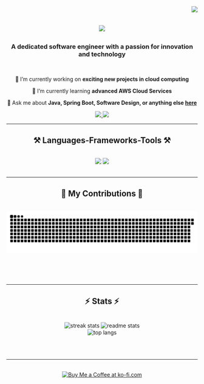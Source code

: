 <img align="right" src="https://visitor-badge.laobi.icu/badge?page_id=erdiiyilmazz.erdiiyilmazz" />

<h1 align="center">
    <img src="https://readme-typing-svg.herokuapp.com/?font=Righteous&size=35&center=true&vCenter=true&width=500&height=70&duration=4000&lines=Welcome+to+my+Profile!+👋;+I'm+Erdi+Yılmaz!;" />
</h1>

<h3 align="center">A dedicated software engineer with a passion for innovation and technology</h3>

<br/>

<div align="center">
 
 🔭 I’m currently working on **exciting new projects in cloud computing**
 
 🌱 I’m currently learning **advanced AWS Cloud Services**

💬 Ask me about **Java, Spring Boot, Software Design, or anything else [here](https://github.com/erdiiyilmazz/erdiiyilmazz/issues)**

 </div>
 
<div align="center"> 
  <a href="mailto:erdiyilmaz90@gmail.com">
    <img src="https://img.shields.io/badge/Gmail-333333?style=for-the-badge&logo=gmail&logoColor=red" />
  </a>
  <a href="https://www.linkedin.com/in/erdi-y%C4%B1lmaz-65083845" target="_blank">
    <img src="https://img.shields.io/badge/LinkedIn-0077B5?style=for-the-badge&logo=linkedin&logoColor=white" target="_blank" />
  </a>
</div>

 <hr/>
 
<h2 align="center">⚒️ Languages-Frameworks-Tools ⚒️</h2>
<br/>
<div align="center">
    <img src="https://skillicons.dev/icons?i=java,spring,docker,maven,hibernate,postgres,git,javascript,react,github" />
    <img src="https://skillicons.dev/icons?i=linux,aws,jenkins,kafka,rabbitmq,redis,kubernetes,mysql,postman,vscode" /><br>
</div>

<br/>
<hr/>

<div align="center">
  <h2>🐍 My Contributions 🐍</h2>
  <br>
  <img alt="snake eating my contributions" src="https://raw.githubusercontent.com/erdiiyilmazz/erdiiyilmazz/output/github-contribution-grid-snake.svg" />
  
  <br/><br/><br/>
</div>

<hr/>

<h2 align="center">⚡ Stats ⚡</h2>
<br>
<div align=center>
  <img width=390 src="https://streak-stats.demolab.com/?user=erdiiyilmazz&count_private=true&theme=react&border_radius=10" alt="streak stats"/>
  <img width=390 src="https://github-readme-stats.vercel.app/api?username=erdiiyilmazz&count_private=true&show_icons=true&theme=react&rank_icon=github&border_radius=10" alt="readme stats" />
  <br/>
  <img width=325 align="center" src="https://github-readme-stats.vercel.app/api/top-langs/?username=erdiiyilmazz&hide=HTML&langs_count=8&layout=compact&theme=react&border_radius=10&size_weight=0.5&count_weight=0.5&exclude_repo=github-readme-stats" alt="top langs" />
</div>

<br/><br/>

<hr/>

<br/>

<div align="center">
<a href='https://ko-fi.com/<your-kofi-link>' target='_blank'><img height='64' style='border:0px;height:64px;' src='https://storage.ko-fi.com/cdn/kofi1.png?v=3' border='0' alt='Buy Me a Coffee at ko-fi.com' /></a>
</div>

<br/>
